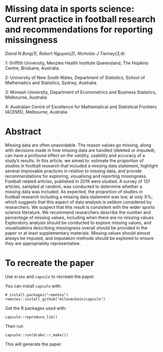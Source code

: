 
<!-- README.md is generated from README.Rmd. Please edit that file -->

Missing data in sports science: Current practice in football research and recommendations for reporting missingness
===================================================================================================================

<!-- badges: start -->
<!-- badges: end -->

*David N Borg(1), Robert Nguyen(2), Nicholas J Tierney(3,4)*

1: Griffith University, Menzies Health Institute Queensland, The Hopkins
Centre, Brisbane, Australia.

2: University of New South Wales, Department of Statistics, School of
Mathematics and Statistics, Sydney, Australia

3: Monash University, Department of Econometrics and Business
Statistics, Melbourne, Australia

4: Australian Centre of Excellence for Mathematical and Statistical
Frontiers (ACEMS), Melbourne, Australia

Abstract
========

Missing data are often unavoidable. The reason values go missing, along
with decisions made in how missing data are handled (deleted or
imputed), can have a profound effect on the validity, usability and
accuracy of a study’s results. In this article, we aimed to: estimate
the proportion of studies in football research that included a missing
data statement, highlight several improvable practices in relation to
missing data, and provide recommendations for exploring, visualising and
reporting missingness. Football related articles, published in 2019 were
studied. A survey of 137 articles, sampled at random, was conducted to
determine whether a missing data was included. As expected, the
proportion of studies in football research including a missing data
statement was low, at only X%; which suggests that this aspect of data
analysis is seldom considered by researchers. We suspect that this
result is consistent with the wider sports science literature. We
recommend researchers describe the number and percentage of missing
values, including when there are no missing values. Exploratory analysis
should be conducted to explore missing values, and visualisations
describing missingness overall should be provided in the paper or at
least supplementary materials. Missing values should almost always be
imputed, and imputation methods should be explored to ensure they are
appropriately representative.

To recreate the paper
=====================

Use `drake` and `capsule` to recreate the paper.

You can install `capsule` with:

    # install.packages("remotes")
    remotes::install_github("milesmcbain/capsule")

Get the R packages used with:

    capsule::reproduce_lib()

Then run

    capsule::run(drake::r_make())

This will generate the paper.
